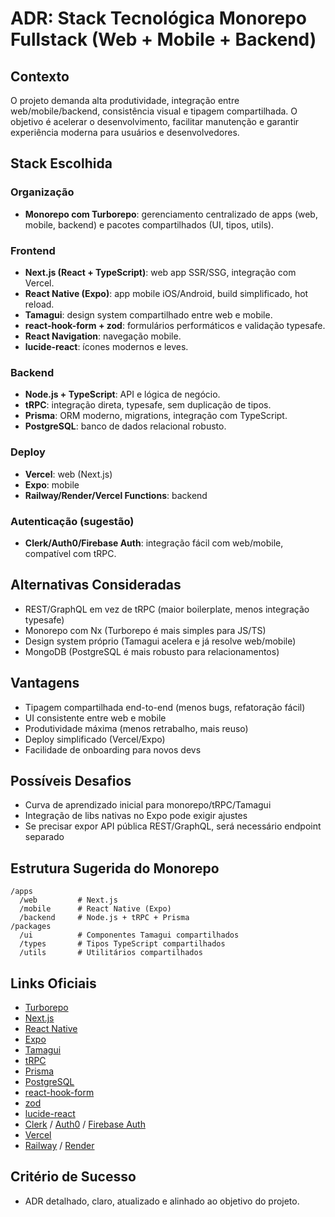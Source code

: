 # ADR: Stack Tecnológica Monorepo Fullstack (Web + Mobile + Backend)

## Contexto
O projeto demanda alta produtividade, integração entre web/mobile/backend, consistência visual e tipagem compartilhada. O objetivo é acelerar o desenvolvimento, facilitar manutenção e garantir experiência moderna para usuários e desenvolvedores.

## Stack Escolhida

### Organização
- **Monorepo com Turborepo**: gerenciamento centralizado de apps (web, mobile, backend) e pacotes compartilhados (UI, tipos, utils).

### Frontend
- **Next.js (React + TypeScript)**: web app SSR/SSG, integração com Vercel.
- **React Native (Expo)**: app mobile iOS/Android, build simplificado, hot reload.
- **Tamagui**: design system compartilhado entre web e mobile.
- **react-hook-form + zod**: formulários performáticos e validação typesafe.
- **React Navigation**: navegação mobile.
- **lucide-react**: ícones modernos e leves.

### Backend
- **Node.js + TypeScript**: API e lógica de negócio.
- **tRPC**: integração direta, typesafe, sem duplicação de tipos.
- **Prisma**: ORM moderno, migrations, integração com TypeScript.
- **PostgreSQL**: banco de dados relacional robusto.

### Deploy
- **Vercel**: web (Next.js)
- **Expo**: mobile
- **Railway/Render/Vercel Functions**: backend

### Autenticação (sugestão)
- **Clerk/Auth0/Firebase Auth**: integração fácil com web/mobile, compatível com tRPC.

## Alternativas Consideradas
- REST/GraphQL em vez de tRPC (maior boilerplate, menos integração typesafe)
- Monorepo com Nx (Turborepo é mais simples para JS/TS)
- Design system próprio (Tamagui acelera e já resolve web/mobile)
- MongoDB (PostgreSQL é mais robusto para relacionamentos)

## Vantagens
- Tipagem compartilhada end-to-end (menos bugs, refatoração fácil)
- UI consistente entre web e mobile
- Produtividade máxima (menos retrabalho, mais reuso)
- Deploy simplificado (Vercel/Expo)
- Facilidade de onboarding para novos devs

## Possíveis Desafios
- Curva de aprendizado inicial para monorepo/tRPC/Tamagui
- Integração de libs nativas no Expo pode exigir ajustes
- Se precisar expor API pública REST/GraphQL, será necessário endpoint separado

## Estrutura Sugerida do Monorepo

```
/apps
  /web         # Next.js
  /mobile      # React Native (Expo)
  /backend     # Node.js + tRPC + Prisma
/packages
  /ui          # Componentes Tamagui compartilhados
  /types       # Tipos TypeScript compartilhados
  /utils       # Utilitários compartilhados
```

## Links Oficiais
- [Turborepo](https://turbo.build/)
- [Next.js](https://nextjs.org/)
- [React Native](https://reactnative.dev/)
- [Expo](https://expo.dev/)
- [Tamagui](https://tamagui.dev/)
- [tRPC](https://trpc.io/)
- [Prisma](https://www.prisma.io/)
- [PostgreSQL](https://www.postgresql.org/)
- [react-hook-form](https://react-hook-form.com/)
- [zod](https://zod.dev/)
- [lucide-react](https://lucide.dev/)
- [Clerk](https://clerk.dev/) / [Auth0](https://auth0.com/) / [Firebase Auth](https://firebase.google.com/products/auth)
- [Vercel](https://vercel.com/)
- [Railway](https://railway.app/) / [Render](https://render.com/)

## Critério de Sucesso
- ADR detalhado, claro, atualizado e alinhado ao objetivo do projeto. 